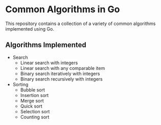 # Common Algorithms in Go

This repository contains a collection of a variety of common algorithms implemented
using Go.

## Algorithms Implemented

- Search
  - Linear search with integers
  - Linear search with any comparable item
  - Binary search iteratively with integers
  - Binary search recursively with integers
- Sorting
  - Bubble sort
  - Insertion sort
  - Merge sort
  - Quick sort
  - Selection sort
  - Counting sort
